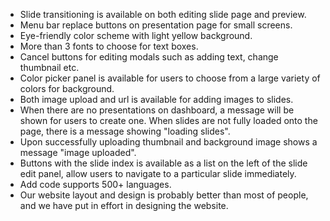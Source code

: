 - Slide transitioning is available on both editing slide page and preview.
- Menu bar replace buttons on presentation page for small screens.
- Eye-friendly color scheme with light yellow background.
- More than 3 fonts to choose for text boxes.
- Cancel buttons for editing modals such as adding text, change thumbnail etc.
- Color picker panel is available for users to choose from a large variety of colors for background.
- Both image upload and url is available for adding images to slides.
- When there are no presentations on dashboard, a message will be shown for users to create one. When slides are not fully loaded onto the page, there is a message showing "loading slides".
- Upon successfully uploading thumbnail and background image shows a message "image uploaded".
- Buttons with the slide index is available as a list on the left of the slide edit panel, allow users to navigate to a particular slide immediately.
- Add code supports 500+ languages.
- Our website layout and design is probably better than most of people, and we have put in effort in designing the website. 